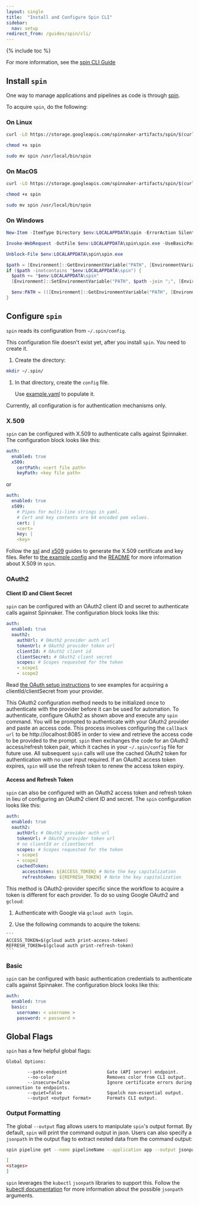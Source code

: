 ```yaml
---
layout: single
title:  "Install and Configure Spin CLI"
sidebar:
  nav: setup
redirect_from: /guides/spin/cli/
---
```


{% include toc %}

For more information, see the [spin CLI Guide](/guides/spin/)

## Install `spin`

One way to manage applications and pipelines as code is through [spin](http://github.com/spinnaker/spin).

To acquire `spin`, do the following:

### On Linux

```bash
curl -LO https://storage.googleapis.com/spinnaker-artifacts/spin/$(curl -s https://storage.googleapis.com/spinnaker-artifacts/spin/latest)/linux/amd64/spin

chmod +x spin

sudo mv spin /usr/local/bin/spin
```

### On MacOS

```bash
curl -LO https://storage.googleapis.com/spinnaker-artifacts/spin/$(curl -s https://storage.googleapis.com/spinnaker-artifacts/spin/latest)/darwin/amd64/spin

chmod +x spin

sudo mv spin /usr/local/bin/spin
```

### On Windows

```powershell
New-Item -ItemType Directory $env:LOCALAPPDATA\spin -ErrorAction SilentlyContinue

Invoke-WebRequest -OutFile $env:LOCALAPPDATA\spin\spin.exe -UseBasicParsing "https://storage.googleapis.com/spinnaker-artifacts/spin/$([System.Text.Encoding]::ASCII.GetString((Invoke-WebRequest https://storage.googleapis.com/spinnaker-artifacts/spin/latest).Content))/windows/amd64/spin.exe"

Unblock-File $env:LOCALAPPDATA\spin\spin.exe

$path = [Environment]::GetEnvironmentVariable("PATH", [EnvironmentVariableTarget]::User) -split ";"
if ($path -inotcontains "$env:LOCALAPPDATA\spin") {
  $path += "$env:LOCALAPPDATA\spin"
  [Environment]::SetEnvironmentVariable("PATH", $path -join ";", [EnvironmentVariableTarget]::User)

  $env:PATH = (([Environment]::GetEnvironmentVariable("PATH", [EnvironmentVariableTarget]::Machine) -split ";") + $path) -join ";"
}
```

## Configure `spin`

`spin` reads its configuration from `~/.spin/config`. 

This configuration file doesn't exist yet, after you install `spin`. You need to create it.

1. Create the directory:
```bash
mkdir ~/.spin/
```

1. In that directory, create the `config` file. 

   Use [example.yaml](https://github.com/spinnaker/spin/blob/master/config/example.yaml) to populate it.

Currently, all configuration is for authentication mechanisms only.

### X.509

`spin` can be configured with X.509 to authenticate calls against Spinnaker. The configuration
block looks like this:

```yaml
auth:
  enabled: true
  x509:
    certPath: <cert file path>
    keyPath: <key file path>
```

or

```yaml
auth:
  enabled: true
  x509:
    # Pipes for multi-line strings in yaml.
    # Cert and key contents are 64 encoded pem values.
    cert: |
    <cert>
    key: |
    <key>
```

Follow the [ssl](https://www.spinnaker.io/setup/security/authentication/ssl/) and [x509](https://www.spinnaker.io/setup/security/authentication/x509/)
guides to generate the X.509 certificate and key files. Refer to [the example config](https://github.com/spinnaker/spin/blob/master/config/example.yaml)
and the [README](https://github.com/spinnaker/spin/blob/master/README.md) for more information about X.509 in `spin`.


### OAuth2

#### Client ID and Client Secret

`spin` can be configured with an OAuth2 client ID and secret to authenticate calls against Spinnaker. The configuration
block looks like this:

```yaml
auth:
  enabled: true
  oauth2:
    authUrl: # OAuth2 provider auth url
    tokenUrl: # OAuth2 provider token url
    clientId: # OAuth2 client id
    clientSecret: # OAuth2 client secret
    scopes: # Scopes requested for the token
    - scope1
    - scope2
```

Read [the OAuth setup instructions](https://www.spinnaker.io/setup/security/authentication/oauth/)
to see examples for acquiring a clientId/clientSecret from your provider.

This OAuth2 configuration method needs to be initialized once to authenticate with the provider before
it can be used for automation. To authenticate, configure OAuth2 as shown above and execute
any `spin` command. You will be prompted to authenticate with your OAuth2 provider
and paste an access code. This process involves configuring the `callback url` to be http://localhost:8085 in order to view and retrieve the access code to be provided to the prompt. `spin` then exchanges the code for an OAuth2 access/refresh token pair,
which it caches in your `~/.spin/config` file for future use. All subsequent `spin` calls will
use the cached OAuth2 token for authentication with no user input required. If an OAuth2
access token expires, `spin` will use the refresh token to renew the access token expiry.

#### Access and Refresh Token

`spin` can also be configured with an OAuth2 access token and refresh token in lieu of configuring
an OAuth2 client ID and secret. The `spin` configuration looks like this:

```yaml
auth:
  enabled: true
  oauth2:
    authUrl: # OAuth2 provider auth url
    tokenUrl: # OAuth2 provider token url
    # no clientId or clientSecret
    scopes: # Scopes requested for the token
    - scope1
    - scope2
    cachedToken:
      accesstoken: ${ACCESS_TOKEN} # Note the key capitalization
      refreshtoken: ${REFRESH_TOKEN} # Note the key capitalization
```

This method is OAuth2-provider specific since the workflow to acquire
a token is different for each provider. To do so using Google OAuth2 and `gcloud`:

  1. Authenticate with Google via `gcloud auth login`.

  2. Use the following commands to acquire the tokens:

    ```
    ACCESS_TOKEN=$(gcloud auth print-access-token)
    REFRESH_TOKEN=$(gcloud auth print-refresh-token)
    ```

### Basic

`spin` can be configured with basic authentication credentials to authenticate calls against Spinnaker. The configuration
block looks like this:

```yaml
auth:
  enabled: true
  basic:
    username: < username >
    password: < password >
```

## Global Flags

`spin` has a few helpful global flags:

```
Global Options:

        --gate-endpoint               Gate (API server) endpoint.
        --no-color                    Removes color from CLI output.
        --insecure=false              Ignore certificate errors during connection to endpoints.
        --quiet=false                 Squelch non-essential output.
        --output <output format>      Formats CLI output.

```

### Output Formatting

The global `--output` flag allows users to manipulate `spin`'s output format.
By default, `spin` will print the command output in json. Users can also specify
a `jsonpath` in the output flag to extract nested data from the command output:

```bash
spin pipeline get --name pipelineName --application app --output jsonpath="{.stages}"

[
<stages>
]
```

`spin` leverages the `kubectl` `jsonpath` libraries to support this. Follow the [kubectl documentation](https://kubernetes.io/docs/reference/kubectl/jsonpath/)
for more information about the possible `jsonpath` arguments.
